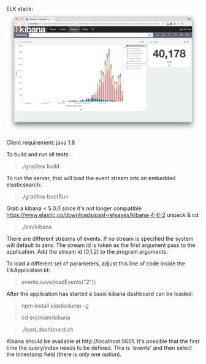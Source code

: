 ELK stack:
![Screenshot](kibana-quiz-dash.png?raw=true)

Client requirement:
java 1.8

To build and run all tests:
> ./gradlew build

To run the server, that will load the event stream into an embedded elasticsearch:
> ./gradlew bootRun

Grab a kibana < 5.0.0 since it's not longer compatible
https://www.elastic.co/downloads/past-releases/kibana-4-6-2
unpack & cd 
> ./bin/kibana

There are different streams of events. If no stream is specified the system will default to zero. 
The stream id is taken as the first argument pass to the application.
Add the stream id (0,1,2) to the program arguments.

To load a different set of parameters, adjust this line of code inside the ElkApplication.kt:
> events.save(loadEvents("2"))

After the application has started a basic kibana dashboard can be loaded:

> npm install elasticdump -g

> cd src/main/kibana

> ./load_dashboard.sh

Kibana should be available at http://localhost:5601. It's possible that the first time the query/index needs to be defined. This is 'events' and then select the timestamp field (there is only one option).